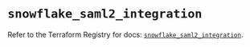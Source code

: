 # `snowflake_saml2_integration`

Refer to the Terraform Registry for docs: [`snowflake_saml2_integration`](https://registry.terraform.io/providers/snowflakedb/snowflake/2.2.0/docs/resources/saml2_integration).
